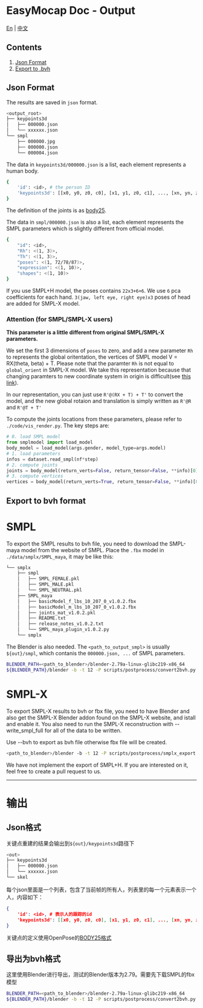 <!--
 * @Date: 2021-03-07 14:41:22
 * @Author: Qing Shuai
 * @LastEditors: 532stary4
 * @LastEditTime: 2021-10-17 21:42:11
 * @FilePath: /EasyMocap/doc/02_output.md
-->
# EasyMocap Doc - Output
[En](Output) | [中文](#输出)

## Contents
1. [Json Format](#json-format)
2. [Export to .bvh](#export-to-bvh-format)

## Json Format
The results are saved in `json` format.
```bash
<output_root>
├── keypoints3d
│   ├── 000000.json
│   └── xxxxxx.json
└── smpl
    ├── 000000.jpg
    ├── 000000.json
    └── 000004.json
```
The data in `keypoints3d/000000.json` is a list, each element represents a human body.
```bash
{
    'id': <id>, # the person ID
    'keypoints3d': [[x0, y0, z0, c0], [x1, y1, z0, c1], ..., [xn, yn, zn, cn]], # x,y,z is the 3D coordinates, c means the confidence of this joint. If the c=0, it means this joint is invisible.
}
```
The definition of the joints is as [body25](https://github.com/CMU-Perceptual-Computing-Lab/openpose/blob/master/doc/02_output.md#pose-output-format-body_25).

The data in `smpl/000000.json` is also a list, each element represents the SMPL parameters which is slightly different from official model.
```bash
{
    "id": <id>,
    "Rh": <(1, 3)>,
    "Th": <(1, 3)>,
    "poses": <(1, 72/78/87)>,
    "expression": <(1, 10)>,
    "shapes": <(1, 10)>
}
```
If you use SMPL+H model, the poses contains `22x3+6+6`. We use `6` pca coefficients for each hand. `3(jaw, left eye, right eye)x3` poses of head are added for SMPL-X model.

### Attention (for SMPL/SMPL-X users)

**This parameter is a little different from original SMPL/SMPL-X parameters.**

We set the first 3 dimensions of `poses` to zero, and add a new parameter `Rh` to represents the global oritentation, the vertices of SMPL model V = RX(theta, beta) + T.
Please note that the paramter `Rh` is not equal to `global_orient` in SMPL-X model. We take this representation because that changing paramters to new coordinate system in origin is difficult(see [this link](https://www.dropbox.com/scl/fi/zkatuv5shs8d4tlwr8ecc/Change-parameters-to-new-coordinate-system.paper?dl=0&rlkey=lotq1sh6wzkmyttisc05h0in0)).

In our representation, you can just use `R'@(RX + T) + T'` to convert the model, and the new global rotaion and translation is simply written as `R'@R` and `R'@T + T'`

To compute the joints locations from these parameters, please refer to `./code/vis_render.py`. The key steps are:
```python
# 0. load SMPL model
from smplmodel import load_model
body_model = load_model(args.gender, model_type=args.model)
# 1. load parameters
infos = dataset.read_smpl(nf*step)
# 2. compute joints
joints = body_model(return_verts=False, return_tensor=False, **info)[0]
# 3. compute vertices
vertices = body_model(return_verts=True, return_tensor=False, **info)[0]
```

## Export to bvh format
# SMPL
To export the SMPL results to bvh file, you need to download the SMPL-maya model from the website of SMPL. Place the `.fbx` model in `./data/smplx/SMPL_maya`, it may be like this:
```bash
└── smplx
    ├── smpl
    │   ├── SMPL_FEMALE.pkl
    │   ├── SMPL_MALE.pkl
    │   └── SMPL_NEUTRAL.pkl
    ├── SMPL_maya
    │   ├── basicModel_f_lbs_10_207_0_v1.0.2.fbx
    │   ├── basicModel_m_lbs_10_207_0_v1.0.2.fbx
    │   ├── joints_mat_v1.0.2.pkl
    │   ├── README.txt
    │   ├── release_notes_v1.0.2.txt
    │   └── SMPL_maya_plugin_v1.0.2.py
    └── smplx
```
The Blender is also needed. The `<path_to_output_smpl>` is usually `${out}/smpl`, which contanis the `000000.json, ...` of SMPL parameters.
```bash
BLENDER_PATH=<path_to_blender>/blender-2.79a-linux-glibc219-x86_64
${BLENDER_PATH}/blender -b -t 12 -P scripts/postprocess/convert2bvh.py -- <path_to_output_smpl> --o <output_path>
```

# SMPL-X
To export SMPL-X results to bvh or fbx file, you need to have Blender and also get the SMPL-X Blender addon found on the SMPL-X website, and istall and enable it.
You also need to run the SMPL-X reconstruction with --write_smpl_full for all of the data to be written.

Use --bvh to export as bvh file otherwise fbx file will be created.

```bash
<path_to_blender>/blender -b -t 12 -P scripts/postprocess/smplx_export.py -- <path_to_output_smpl> --o <output_path>
```

We have not implement the export of SMPL+H. If you are interested on it, feel free to create a pull request to us.

-----

# 输出
## Json格式
关键点重建的结果会输出到`${out}/keypoints3d`路径下
```bash
<out>
├── keypoints3d
│   ├── 000000.json
│   └── xxxxxx.json
└── skel
```
每个json里面是一个列表，包含了当前帧的所有人，列表里的每一个元素表示一个人，内容如下：
```json
{
    'id': <id>, # 表示人的跟踪的id
    'keypoints3d': [[x0, y0, z0, c0], [x1, y1, z0, c1], ..., [xn, yn, zn, cn]]: # (N, 4)，表示人的关键点坐标，c表示置信度，置信度为0则该关节点不可见
}
```
关键点的定义使用OpenPose的[BODY25格式](https://github.com/CMU-Perceptual-Computing-Lab/openpose/blob/master/doc/02_output.md#pose-output-format-body_25)

## 导出为bvh格式
这里使用Blender进行导出，测试的Blender版本为2.79。需要先下载SMPL的fbx模型
```bash
BLENDER_PATH=<path_to_blender>/blender-2.79a-linux-glibc219-x86_64
${BLENDER_PATH}/blender -b -t 12 -P scripts/postprocess/convert2bvh.py -- <path_to_output_smpl> --o <path_to_bvh>
```
